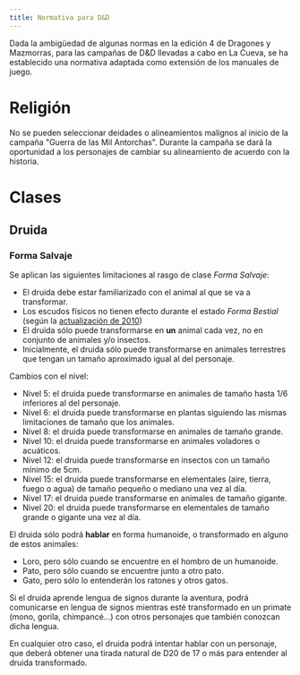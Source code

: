 ```yaml
---
title: Normativa para D&D
---
```


Dada la ambigüedad de algunas normas en la edición 4 de Dragones y Mazmorras, para las campañas de D&D llevadas a cabo en La Cueva, se ha establecido una normativa adaptada como extensión de los manuales de juego.

# Religión

No se pueden seleccionar deidades o alineamientos malignos al inicio de la campaña "Guerra de las Mil Antorchas". Durante la campaña se dará la oportunidad a los personajes de cambiar su alineamiento de acuerdo con la historia.

# Clases

## Druida

### Forma Salvaje

Se aplican las siguientes limitaciones al rasgo de clase *Forma Salvaje*:

* El druida debe estar familiarizado con el animal al que se va a transformar.
* Los escudos físicos no tienen efecto durante el estado *Forma Bestial* (según la [actualización de 2010](http://dnd4.wikia.com/wiki/March_2010_update))
* El druida sólo puede transformarse en **un** animal cada vez, no en conjunto de animales y/o insectos.
* Inicialmente, el druida sólo puede transformarse en animales terrestres que tengan un tamaño aproximado igual al del personaje.

Cambios con el nivel:

* Nivel 5: el druida puede transformarse en animales de tamaño hasta 1/6 inferiores al del personaje.
* Nivel 6: el druida puede transformarse en plantas siguiendo las mismas limitaciones de tamaño que los animales.
* Nivel 8: el druida puede transformarse en animales de tamaño grande.
* Nivel 10: el druida puede transformarse en animales voladores o acuáticos.
* Nivel 12: el druida puede transformarse en insectos con un tamaño mínimo de 5cm.
* Nivel 15: el druida puede transformarse en elementales (aire, tierra, fuego o agua) de tamaño pequeño o mediano una vez al día.
* Nivel 17: el druida puede transformarse en animales de tamaño gigante.
* Nivel 20: el druida puede transformarse en elementales de tamaño grande o gigante una vez al día.

El druida sólo podrá **hablar** en forma humanoide, o transformado en alguno de estos animales:

* Loro, pero sólo cuando se encuentre en el hombro de un humanoide.
* Pato, pero sólo cuando se encuentre junto a otro pato.
* Gato, pero sólo lo entenderán los ratones y otros gatos.

Si el druida aprende lengua de signos durante la aventura, podrá comunicarse en lengua de signos mientras esté transformado en un primate (mono, gorila, chimpancé...) con otros personajes que también conozcan dicha lengua.

En cualquier otro caso, el druida podrá intentar hablar con un personaje, que deberá obtener una tirada natural de D20 de 17 o más para entender al druida transformado.
